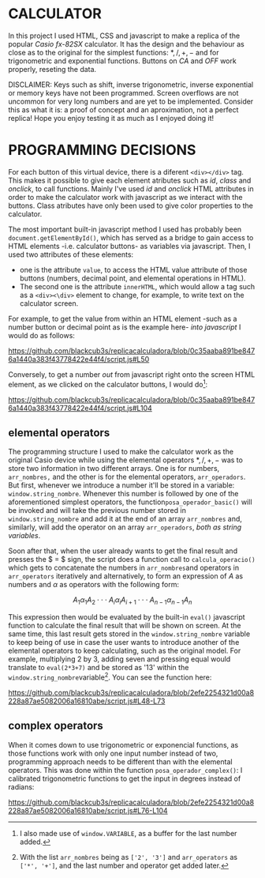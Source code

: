 # CALCULATOR

In this project I used HTML, CSS and javascript to make a replica of the popular *Casio fx-82SX* calculator. It has the design and the behaviour as close as to the original for the simplest functions: $*, /, +, -$ and for trigonometric and exponential functions. Buttons on *CA* and *OFF* work properly, reseting the data. 

DISCLAIMER: Keys such as shift, inverse trigonometric, inverse exponential or memory keys have not been programmed. Screen overflows are not uncommon for very long numbers and are yet to be implemented. Consider this as what it is: a proof of concept and an aproximation, not a perfect replica! Hope you enjoy testing it as much as I enjoyed doing it!

# PROGRAMMING DECISIONS

For each button of this virtual device, there is a diferent `<div></div>` tag. This makes it possible to give each element atributes such as *id*, *class* and *onclick*, to call functions. Mainly I've used *id* and *onclick* HTML attributes in order to make the calculator work with javascript as we interact with the buttons. Class atributes have only been used to give color properties to the calculator.

The most important built-in javascript method I used has probably been `document.getElementById()`, which has served as a bridge to gain access to HTML elements -i.e. calculator buttons- as variables via javascript. Then, I used two attributes of these elements: 
    
* one is the attribute `value`, to access the HTML value attribute of those buttons (numbers, decimal point, and elemental operations in HTML).
* The second one is the attribute `innerHTML`, which would allow a tag such as a `<div><\div>` element to change, for example, to write text on the calculator screen. 

For example, to get the value from within an HTML element -such as a number button or decimal point as is the example here- *into javascript* I would do as follows:

https://github.com/blackcub3s/replicacalculadora/blob/0c35aaba891be8476a1440a383f43778422e44f4/script.js#L50
 
Conversely, to get a number *out* from javascript right onto the screen HTML element, as we clicked on the calculator buttons, I would do[^2]:

https://github.com/blackcub3s/replicacalculadora/blob/0c35aaba891be8476a1440a383f43778422e44f4/script.js#L104

## elemental operators

The programming structure I used to make the calculator work as the original Casio device while using the elemental operators $*, /, +, -$ was to store two information in two different arrays. One is for numbers, `arr_nombres,` and the other is for the elemental operators, `arr_operadors`. But first, whenever we introduce a number it'll be stored in a variable: `window.string_nombre`. Whenever this number is followed by one of the aforementioned simplest operators, the function`posa_operador_basic()` will be invoked and will take the previous number stored in `window.string_nombre` and add it at the end of an array `arr_nombres` and, similarly, will add the operator on an array `arr_operadors`, *both as string variables*.

Soon after that, when the user already wants to get the final result and presses the $ = $ sign, the script does a function call to `calcula_operacio()` which gets to concatenate the numbers in `arr_nombres`and operators in `arr_operators` iteratively and alternatively, to form an expression of $A$ as numbers and $\alpha$ as operators with the following form: 

$$ A_1 \alpha_1 A_{2} \cdot \cdot \cdot A_i \alpha_i A_{i+1} \cdot \cdot \cdot A_{n-1} \alpha_{n-1} A_n $$

This expression then would be evaluated by the built-in `eval()` javascript function to calculate the final result that will be shown on screen. At the same time, this last result gets stored in the `window.string_nombre` variable to keep being of use in case the user wants to introduce another of the elemental operators to keep calculating, such as the original model. For example, multiplying 2 by 3, adding seven and pressing equal would translate to `eval(2*3+7)` and be stored as '13' within the `window.string_nombre`variable[^1]. You can see the function here:

https://github.com/blackcub3s/replicacalculadora/blob/2efe2254321d00a8228a87ae5082006a16810abe/script.js#L48-L73

## complex operators

When it comes down to use trigonometric or exponencial functions, as those functions work with only one input number instead of two, programming approach needs to be different than with the elemental operators. This was done within the function `posa_operador_complex()`: I calibrated trigonometric functions to get the input in degrees instead of radians:

https://github.com/blackcub3s/replicacalculadora/blob/2efe2254321d00a8228a87ae5082006a16810abe/script.js#L76-L104

[^1]: With the list `arr_nombres` being as `['2', '3']` and `arr_operators` as `['*', '+']`, and the last number and operator get added later.

[^2]: I also  made use of `window.VARIABLE`, as a buffer for the last number added.